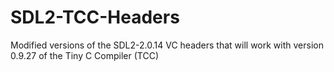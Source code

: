 # SDL2-TCC-Headers
Modified versions of the SDL2-2.0.14 VC headers that will work with version 0.9.27 of the Tiny C Compiler (TCC)
